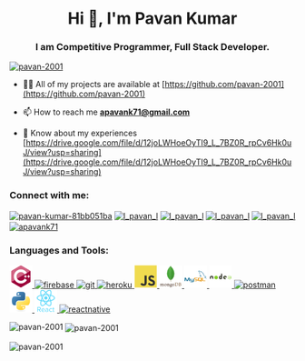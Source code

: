 <h1 align="center">Hi 👋, I'm Pavan Kumar</h1>
<h3 align="center">I am Competitive Programmer, Full Stack Developer.</h3>

<p align="left"> <a href="https://github.com/ryo-ma/github-profile-trophy"><img src="https://github-profile-trophy.vercel.app/?username=pavan-2001" alt="pavan-2001" /></a> </p>

- 👨‍💻 All of my projects are available at [https://github.com/pavan-2001](https://github.com/pavan-2001)

- 📫 How to reach me **apavank71@gmail.com**

- 📄 Know about my experiences [https://drive.google.com/file/d/12joLWHoeOyTI9_L_7BZ0R_rpCv6Hk0uJ/view?usp=sharing](https://drive.google.com/file/d/12joLWHoeOyTI9_L_7BZ0R_rpCv6Hk0uJ/view?usp=sharing)

<h3 align="left">Connect with me:</h3>
<p align="left">
<a href="https://linkedin.com/in/pavan-kumar-81bb051ba" target="blank"><img align="center" src="https://raw.githubusercontent.com/rahuldkjain/github-profile-readme-generator/master/src/images/icons/Social/linked-in-alt.svg" alt="pavan-kumar-81bb051ba" height="30" width="40" /></a>
<a href="https://instagram.com/l_pavan_l" target="blank"><img align="center" src="https://raw.githubusercontent.com/rahuldkjain/github-profile-readme-generator/master/src/images/icons/Social/instagram.svg" alt="l_pavan_l" height="30" width="40" /></a>
<a href="https://www.codechef.com/users/l_pavan_l" target="blank"><img align="center" src="https://cdn.jsdelivr.net/npm/simple-icons@3.1.0/icons/codechef.svg" alt="l_pavan_l" height="30" width="40" /></a>
<a href="https://codeforces.com/profile/l_pavan_l" target="blank"><img align="center" src="https://raw.githubusercontent.com/rahuldkjain/github-profile-readme-generator/master/src/images/icons/Social/codeforces.svg" alt="l_pavan_l" height="30" width="40" /></a>
<a href="https://www.leetcode.com/l_pavan_l" target="blank"><img align="center" src="https://raw.githubusercontent.com/rahuldkjain/github-profile-readme-generator/master/src/images/icons/Social/leet-code.svg" alt="l_pavan_l" height="30" width="40" /></a>
<a href="https://auth.geeksforgeeks.org/user/apavank71" target="blank"><img align="center" src="https://raw.githubusercontent.com/rahuldkjain/github-profile-readme-generator/master/src/images/icons/Social/geeks-for-geeks.svg" alt="apavank71" height="30" width="40" /></a>
</p>

<h3 align="left">Languages and Tools:</h3>
<p align="left"> <a href="https://www.w3schools.com/cpp/" target="_blank" rel="noreferrer"> <img src="https://raw.githubusercontent.com/devicons/devicon/master/icons/cplusplus/cplusplus-original.svg" alt="cplusplus" width="40" height="40"/> </a> <a href="https://firebase.google.com/" target="_blank" rel="noreferrer"> <img src="https://www.vectorlogo.zone/logos/firebase/firebase-icon.svg" alt="firebase" width="40" height="40"/> </a> <a href="https://git-scm.com/" target="_blank" rel="noreferrer"> <img src="https://www.vectorlogo.zone/logos/git-scm/git-scm-icon.svg" alt="git" width="40" height="40"/> </a> <a href="https://heroku.com" target="_blank" rel="noreferrer"> <img src="https://www.vectorlogo.zone/logos/heroku/heroku-icon.svg" alt="heroku" width="40" height="40"/> </a> <a href="https://developer.mozilla.org/en-US/docs/Web/JavaScript" target="_blank" rel="noreferrer"> <img src="https://raw.githubusercontent.com/devicons/devicon/master/icons/javascript/javascript-original.svg" alt="javascript" width="40" height="40"/> </a> <a href="https://www.mongodb.com/" target="_blank" rel="noreferrer"> <img src="https://raw.githubusercontent.com/devicons/devicon/master/icons/mongodb/mongodb-original-wordmark.svg" alt="mongodb" width="40" height="40"/> </a> <a href="https://www.mysql.com/" target="_blank" rel="noreferrer"> <img src="https://raw.githubusercontent.com/devicons/devicon/master/icons/mysql/mysql-original-wordmark.svg" alt="mysql" width="40" height="40"/> </a> <a href="https://nodejs.org" target="_blank" rel="noreferrer"> <img src="https://raw.githubusercontent.com/devicons/devicon/master/icons/nodejs/nodejs-original-wordmark.svg" alt="nodejs" width="40" height="40"/> </a> <a href="https://postman.com" target="_blank" rel="noreferrer"> <img src="https://www.vectorlogo.zone/logos/getpostman/getpostman-icon.svg" alt="postman" width="40" height="40"/> </a> <a href="https://www.python.org" target="_blank" rel="noreferrer"> <img src="https://raw.githubusercontent.com/devicons/devicon/master/icons/python/python-original.svg" alt="python" width="40" height="40"/> </a> <a href="https://reactjs.org/" target="_blank" rel="noreferrer"> <img src="https://raw.githubusercontent.com/devicons/devicon/master/icons/react/react-original-wordmark.svg" alt="react" width="40" height="40"/> </a> <a href="https://reactnative.dev/" target="_blank" rel="noreferrer"> <img src="https://reactnative.dev/img/header_logo.svg" alt="reactnative" width="40" height="40"/> </a> </p>

<p><img align="left" src="https://github-readme-stats.vercel.app/api/top-langs?username=pavan-2001&show_icons=true&locale=en&layout=compact" alt="pavan-2001" /></p>

<p>&nbsp;<img align="center" src="https://github-readme-stats.vercel.app/api?username=pavan-2001&show_icons=true&locale=en" alt="pavan-2001" /></p>

<p><img align="center" src="https://github-readme-streak-stats.herokuapp.com/?user=pavan-2001&" alt="pavan-2001" /></p>

